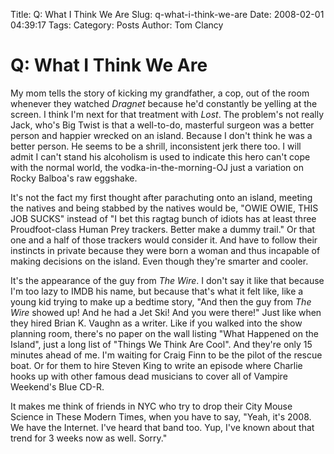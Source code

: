 Title: Q: What I Think We Are
Slug: q-what-i-think-we-are
Date: 2008-02-01 04:39:17
Tags: 
Category: Posts
Author: Tom Clancy

# Q: What I Think We Are

My mom tells the story of kicking my grandfather, a cop, out of the room whenever they watched <em>Dragnet</em> because he'd constantly be yelling at the screen. I think I'm next for that treatment with <em>Lost</em>.  The problem's not really Jack, who's Big Twist is that a well-to-do, masterful surgeon was a better person and happier wrecked on an island. Because I don't think he was a better person. He seems to be a shrill, inconsistent jerk there too. I will admit I can't stand his alcoholism is used to indicate this hero can't cope with the normal world, the vodka-in-the-morning-OJ just a variation on Rocky Balboa's raw eggshake.

It's not the fact my first thought after parachuting onto an island, meeting the natives and being stabbed by the natives would be, "OWIE OWIE, THIS JOB SUCKS" instead of "I bet this ragtag bunch of idiots has at least three Proudfoot-class Human Prey trackers. Better make a dummy trail." Or that one and a half of those trackers would consider it. And have to follow their instincts in private because they were born a woman and thus incapable of making decisions on the island. Even though they're smarter and cooler.

It's the appearance of the guy from <em>The Wire</em>. I don't say it like that because I'm too lazy to IMDB his name, but because that's what it felt like, like a young kid trying to make up a bedtime story, "And then the guy from <em>The Wire</em> showed up! And he had a Jet Ski! And you were there!" Just like when they hired Brian K. Vaughn as a writer. Like if you walked into the show planning room, there's no paper on the wall listing "What Happened on the Island", just a long list of "Things We Think Are Cool". And they're only 15 minutes ahead of me. I'm waiting for Craig Finn to be the pilot of the rescue boat. Or for them to hire Steven King to write an episode where Charlie hooks up with other famous dead musicians to cover all of Vampire Weekend's Blue CD-R.

It makes me think of friends in NYC who try to drop their City Mouse Science in These Modern Times, when you have to say, "Yeah, it's 2008. We have the Internet. I've heard that band too. Yup, I've known about that trend for 3 weeks now as well. Sorry."
